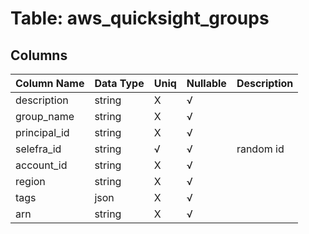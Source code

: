 # Table: aws_quicksight_groups

## Columns 

|  Column Name   |  Data Type  | Uniq | Nullable | Description | 
|  ----  | ----  | ----  | ----  | ---- | 
| description | string | X | √ |  | 
| group_name | string | X | √ |  | 
| principal_id | string | X | √ |  | 
| selefra_id | string | √ | √ | random id | 
| account_id | string | X | √ |  | 
| region | string | X | √ |  | 
| tags | json | X | √ |  | 
| arn | string | X | √ |  | 


